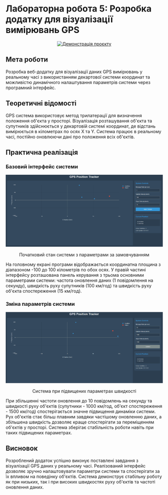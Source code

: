 # Лабораторна робота 5: Розробка додатку для візуалізації вимірювань GPS

<p align="center">
<a href="https://codepen.io/ArtemGetman/full/NPKNOQe" target="_blank">
  <img src="https://img.shields.io/badge/Онлайн_демонстрація-4B0082?style=for-the-badge" alt="Демонстрація проєкту">
</a>
</p>

## Мета роботи
Розробка веб-додатку для візуалізації даних GPS вимірювань у реальному часі з використанням декартової системи координат та можливістю динамічного налаштування параметрів системи через програмний інтерфейс.

## Теоретичні відомості
GPS система використовує метод трилатерації для визначення положення об'єкта у просторі. Візуалізація розташування об'єкта та супутників здійснюється у декартовій системі координат, де відстань вимірюється в кілометрах по осях X та Y. Система працює в реальному часі, постійно оновлюючи дані про положення всіх об'єктів.

## Практична реалізація

### Базовий інтерфейс системи

<p align="center">
 <img src="Screenshots/1.PNG" alt="1"/>
</p>
<p align="center">Початковий стан системи з параметрами за замовчуванням</p>

На головному екрані програми відображається координатна площина з діапазоном -100 до 100 кілометрів по обох осях. У правій частині інтерфейсу розташована панель керування з трьома основними параметрами системи: частота оновлення даних (1 повідомлення на секунду), швидкість руху супутників (100 км/год) та швидкість руху об'єкта спостереження (15 км/год).

### Зміна параметрів системи

<p align="center">
 <img src="Screenshots/2.PNG" alt="2"/>
</p>
<p align="center">Система при підвищених параметрах швидкості</p>

При збільшенні частоти оновлення до 10 повідомлень на секунду та швидкості руху об'єктів (супутники - 1000 км/год, об'єкт спостереження - 1500 км/год) спостерігається значне підвищення динаміки системи. Рух об'єктів стає більш плавним завдяки частішому оновленню даних, а збільшена швидкість дозволяє краще спостерігати за переміщенням об'єктів у просторі. Система зберігає стабільність роботи навіть при таких підвищених параметрах.

## Висновок
Розроблений додаток успішно виконує поставлені завдання з візуалізації GPS даних у реальному часі. Реалізований інтерфейс дозволяє зручно налаштовувати параметри системи та спостерігати за їх впливом на поведінку об'єктів. Система демонструє стабільну роботу як при низьких, так і при високих швидкостях руху об'єктів та частоті оновлення даних.
